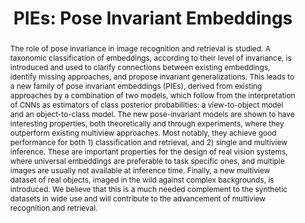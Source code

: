 ---
id:             2019-pies
title:          "PIEs: Pose Invariant Embeddings"
authors:        [John, Me, Amir, Nuno]
venue:          IEEE/CVF Conf. on Computer Vision and Pattern Recognition (CVPR), Long Beach, 2019.
year:           "2019-06"
thumbnail:      assets/publications/2019-pies/thumbnail.jpg
bibtex:         "@InProceedings{Ho_2019_CVPR,<br>&emsp;author = {Ho, Chih-Hui and Morgado, Pedro and Persekian, Amir and Vasconcelos, Nuno},<br>&emsp;title = {PIEs: Pose Invariant Embeddings},<br>&emsp;booktitle = {Computer Vision and Pattern Recognition (CVPR), IEEE/CVF Conf. on },<br>&emsp;month = {June},<br>&emsp;year = {2019}<br>}"
links:
   pdf:        assets/publications/2019-pies/paper.pdf
   paper:      https://openaccess.thecvf.com/content_CVPR_2019/papers/Ho_PIEs_Pose_Invariant_Embeddings_CVPR_2019_paper.pdf
   suppl:      http://www.svcl.ucsd.edu/projects/OOWL/CVPR2019_PIE/supp.pdf
   code:       https://github.com/chihhuiho/PIE_pose_invariant_embedding
   data:       https://drive.google.com/file/d/1AAO-Wn6mfIAUN8AcfVoT731XObisVqNV/view?usp=sharing
   website:    http://www.svcl.ucsd.edu/projects/OOWL/CVPR2019_PIE.html
   bibtex:     assets/publications/2019-pies/ref.txt
layout: project
short_title: PIEs
abstract: "The role of pose invariance in image recognition and retrieval is studied. A taxonomic classification of embeddings, according to their level of invariance, is introduced and used to clarify connections between existing embeddings, identify missing approaches, and propose invariant generalizations. This leads to a new family of pose invariant embeddings (PIEs), derived from existing approaches by a combination of two models, which follow from the interpretation of CNNs as estimators of class posterior probabilities: a view-to-object model and an object-to-class model. The new pose-invariant models are shown to have interesting properties, both theoretically and through experiments, where they outperform existing multiview approaches. Most notably, they achieve good performance for both 1) classification and retrieval, and 2) single and multiview inference. These are important properties for the design of real vision systems, where universal embeddings are preferable to task specific ones, and multiple images are usually not available at inference time. Finally, a new multiview dataset of real objects, imaged in the wild against complex backgrounds, is introduced. We believe that this is a much needed complement to the synthetic datasets in wide use and will contribute to the advancement of multiview recognition and retrieval."
---